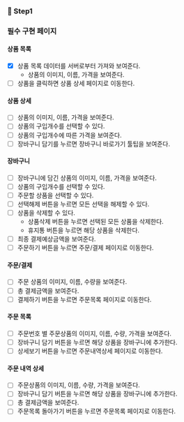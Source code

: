 ### 📌 Step1

### 필수 구현 페이지

#### 상품 목록

- [x] 상품 목록 데이터를 서버로부터 가져와 보여준다.
  - 상품의 이미지, 이름, 가격을 보여준다.
- [ ] 상품을 클릭하면 상품 상세 페이지로 이동한다.

#### 상품 상세

- [ ] 상품의 이미지, 이름, 가격을 보여준다.
- [ ] 상품의 구입개수를 선택할 수 있다.
- [ ] 상품의 구입개수에 따른 가격을 보여준다.
- [ ] 장바구니 담기를 누르면 장바구니 바로가기 툴팁을 보여준다.

#### 장바구니

- [ ] 장바구니에 담긴 상품의 이미지, 이름, 가격을 보여준다.
- [ ] 상품의 구입개수를 선택할 수 있다.
- [ ] 주문할 상품을 선택할 수 있다.
- [ ] 선택해제 버튼을 누르면 모든 선택을 해제할 수 있다.
- [ ] 상품을 삭제할 수 있다.
  - 상품삭제 버튼을 누르면 선택된 모든 상품을 삭제한다.
  - 휴지통 버튼을 누르면 해당 상품을 삭제한다.
- [ ] 최종 결제예상금액을 보여준다.
- [ ] 주문하기 버튼을 누르면 주문/결제 페이지로 이동한다.

#### 주문/결제

- [ ] 주문 상품의 이미지, 이름, 수량을 보여준다.
- [ ] 총 결제금액을 보여준다.
- [ ] 결제하기 버튼을 누르면 주문목록 페이지로 이동한다.

#### 주문 목록

- [ ] 주문번호 별 주문상품의 이미지, 이름, 수량, 가격을 보여준다.
- [ ] 장바구니 담기 버튼을 누르면 해당 상품을 장바구니에 추가한다.
- [ ] 상세보기 버튼을 누르면 주문내역상세 페이지로 이동한다.

#### 주문 내역 상세

- [ ] 주문상품의 이미지, 이름, 수량, 가격을 보여준다.
- [ ] 장바구니 담기 버튼을 누르면 해당 상품을 장바구니에 추가한다.
- [ ] 총 결제금액을 보여준다.
- [ ] 주문목록 돌아가기 버튼을 누르면 주문목록 페이지로 이동한다.
